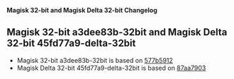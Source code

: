 **Magisk 32-bit and Magisk Delta 32-bit Changelog**

## Magisk 32-bit a3dee83b-32bit and Magisk Delta 32-bit 45fd77a9-delta-32bit

- Magisk 32-bit a3dee83b-32bit is based on [577b5912](https://github.com/topjohnwu/Magisk/commit/577b5912af0061913b9e8e2215b483bad9e5cfb3)
- Magisk Delta 32-bit 45fd77a9-delta-32bit is based on [87aa7903](https://github.com/HuskyDG/Magisk/commit/87aa7903622ffb86901a1f37b524a86cdb3cac9f)
